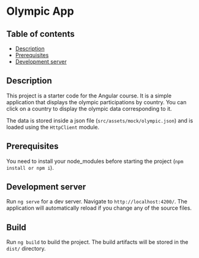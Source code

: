 # Olympic App


## Table of contents

- [Description](#description)
- [Prerequisites](#prerequisites)
- [Development server](#development-server)

## Description

This project is a starter code for the Angular course. It is a simple application that displays the olympic participations by country. 
You can click on a country to display the olympic data corresponding to it.

The data is stored inside a json file (`src/assets/mock/olympic.json`) and is loaded using the `HttpClient` module.

## Prerequisites

You need to install your node_modules before starting the project (`npm install or npm i`).

## Development server

Run `ng serve` for a dev server. Navigate to `http://localhost:4200/`. The application will automatically reload if you change any of the source files.

## Build

Run `ng build` to build the project. The build artifacts will be stored in the `dist/` directory.
